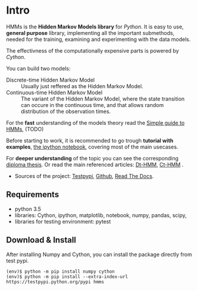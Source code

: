 Intro
=======

HMMs is the **Hidden Markov Models library** for *Python*. 
It is easy to use, **general purpose** library, implementing all the important submethods, needed for the training, examining and experimenting with the data models.

The effectivness of the computationally expensive parts is powered by *Cython*.

You can build two models:

<dl>
 <dt>Discrete-time Hidden Markov Model</dt>
 <dd>Usually just reffered as the Hidden Markov Model.</dd>

 <dt>Continuous-time Hidden Markov Model</dt> 
 <dd>The variant of the Hidden Markov Model, where the state transition can occure in the continuous time, and that allows random distribution  of the observation times. </dd>
</dl>

For the **fast** understanding of the models theory read the [Simple guide to HMMs](https://example.com/#TODO), (TODO)

Before starting to work, it is recommended to go trough **tutorial with examples**, [the ipython notebook](https://github.com/lopatovsky/CT-HMM/blob/master/CT-HMM.ipynb), covering most of the main usecases.

For **deeper understanding** of the topic you can see the corresponding [diploma thesis](https://github.com/lopatovsky/DP>).
Or read the main referenced articles: [Dt-HMM](http://www.ece.ucsb.edu/Faculty/Rabiner/ece259/Reprints/tutorial%20on%20hmm%20and%20applications.pdf>), [Ct-HMM](https://web.engr.oregonstate.edu/~lif/nips2015_CTHMM_learning_camera_ready.pdf) .

-  Sources of the project:
   [Testpypi](https://testpypi.python.org/pypi?%3Aaction=pkg_edit&name=hmms),
   [Github](https://github.com/lopatovsky/CT-HMM),
   [Read The Docs](https://example.com/#TODO).

Requirements
-------------

-  python 3.5
-  libraries: Cython, ipython, matplotlib, notebook, numpy, pandas, scipy,
-  libraries for testing environment: pytest   

Download & Install
-------------------

After installing Numpy and Cython, you can install the package directly from test pypi.

```
(env)$ python -m pip install numpy cython
(env)$ python -m pip install --extra-index-url https://testpypi.python.org/pypi hmms

```



